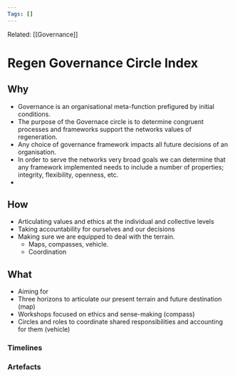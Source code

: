 ```yaml
---
Tags: []
---
```

Related: [[Governance]]
# Regen Governance Circle Index

## Why
- Governance is an organisational meta-function prefigured by initial conditions.
- The purpose of the Governace circle is to determine congruent processes and frameworks support the networks values of regeneration. 
- Any choice of governance framework impacts all future decisions of an organisation. 
- In order to serve the networks very broad goals we can determine that any framework implemented needs to include a number of properties; integrity, flexibility, openness, etc.
- 
 
## How
- Articulating values and ethics at the individual and collective levels
- Taking accountability for ourselves and our decisions
- Making sure we are equipped to deal with the terrain. 
	- Maps, compasses, vehicle. 
	- Coordination


## What 
- Aiming for 
- Three horizons to articulate our present terrain and future destination (map)
- Workshops focused on ethics and sense-making (compass)
- Circles and roles to coordinate shared responsibilities and accounting for them (vehicle)




### Timelines
### Artefacts